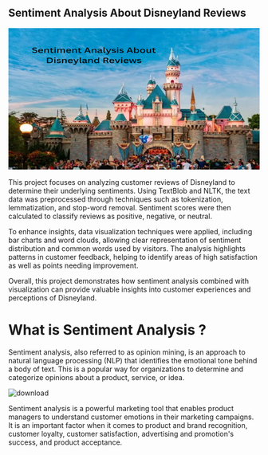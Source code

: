 ## Sentiment Analysis About Disneyland Reviews

![Sentiment Analysis About Disneyland Reviews](https://github.com/abhishek130702/Sentiment-Analysis-About-Disneyland-Reviews/blob/main/Disneyland.png)

This project focuses on analyzing customer reviews of Disneyland to determine their underlying sentiments. Using TextBlob and NLTK, the text data was preprocessed through techniques such as tokenization, lemmatization, and stop-word removal. Sentiment scores were then calculated to classify reviews as positive, negative, or neutral.

To enhance insights, data visualization techniques were applied, including bar charts and word clouds, allowing clear representation of sentiment distribution and common words used by visitors. The analysis highlights patterns in customer feedback, helping to identify areas of high satisfaction as well as points needing improvement.

Overall, this project demonstrates how sentiment analysis combined with visualization can provide valuable insights into customer experiences and perceptions of Disneyland.

# What is Sentiment Analysis ?

Sentiment analysis, also referred to as opinion mining, is an approach to natural language processing (NLP) that identifies the emotional tone behind a body of text. This is a popular way for organizations to determine and categorize opinions about a product, service, or idea.

![download](https://user-images.githubusercontent.com/98955591/198831177-07d85119-d0fc-4824-96cf-692cf2b24b5d.jpg)

Sentiment analysis is a powerful marketing tool that enables product managers to understand customer emotions in their marketing campaigns. It is an important factor when it comes to product and brand recognition, customer loyalty, customer satisfaction, advertising and promotion's success, and product acceptance.
